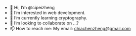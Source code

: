- 👋 Hi, I’m @cipeizheng
- 👀 I’m interested in web development.
- 🌱 I’m currently learning cryptography.
- 💞️ I’m looking to collaborate on ...?
- 📫 How to reach me: My email: chiachenzheng@gmail.com

<!---
cipeizheng/cipeizheng is a ✨ special ✨ repository because its `README.md` (this file) appears on your GitHub profile.
You can click the Preview link to take a look at your changes.
--->
